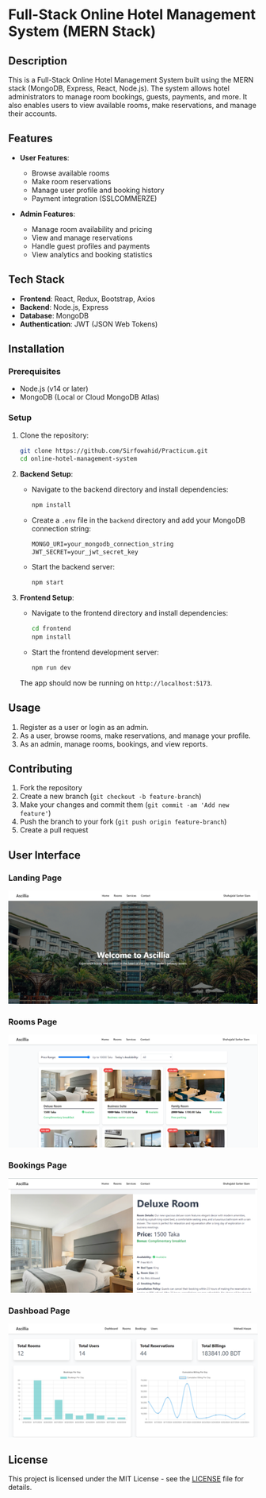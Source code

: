 # Full-Stack Online Hotel Management System (MERN Stack)

## Description
This is a Full-Stack Online Hotel Management System built using the MERN stack (MongoDB, Express, React, Node.js). The system allows hotel administrators to manage room bookings, guests, payments, and more. It also enables users to view available rooms, make reservations, and manage their accounts.

## Features
- **User Features**:
  - Browse available rooms
  - Make room reservations
  - Manage user profile and booking history
  - Payment integration (SSLCOMMERZE)

- **Admin Features**:
  - Manage room availability and pricing
  - View and manage reservations
  - Handle guest profiles and payments
  - View analytics and booking statistics

## Tech Stack
- **Frontend**: React, Redux, Bootstrap, Axios
- **Backend**: Node.js, Express
- **Database**: MongoDB
- **Authentication**: JWT (JSON Web Tokens)

## Installation

### Prerequisites
- Node.js (v14 or later)
- MongoDB (Local or Cloud MongoDB Atlas)

### Setup
1. Clone the repository:
    ```bash
    git clone https://github.com/Sirfowahid/Practicum.git
    cd online-hotel-management-system
    ```

2. **Backend Setup**:
    - Navigate to the backend directory and install dependencies:
        ```bash
        npm install
        ```
    - Create a `.env` file in the `backend` directory and add your MongoDB connection string:
        ```
        MONGO_URI=your_mongodb_connection_string
        JWT_SECRET=your_jwt_secret_key
        ```
    - Start the backend server:
        ```bash
        npm start
        ```

3. **Frontend Setup**:
    - Navigate to the frontend directory and install dependencies:
        ```bash
        cd frontend
        npm install
        ```
    - Start the frontend development server:
        ```bash
        npm run dev
        ```

    The app should now be running on `http://localhost:5173`.

## Usage
1. Register as a user or login as an admin.
2. As a user, browse rooms, make reservations, and manage your profile.
3. As an admin, manage rooms, bookings, and view reports.

## Contributing
1. Fork the repository
2. Create a new branch (`git checkout -b feature-branch`)
3. Make your changes and commit them (`git commit -am 'Add new feature'`)
4. Push the branch to your fork (`git push origin feature-branch`)
5. Create a pull request

## User Interface
### Landing Page
![HOME](demo/Picture1.png)
### Rooms Page
![ROOM](demo/Picture2.png)
### Bookings Page
![ROOM](demo/Picture3.png)
### Dashboad Page
![ROOM](demo/Picture5.png)

## License
This project is licensed under the MIT License - see the [LICENSE](LICENSE) file for details.
